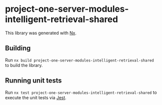 # project-one-server-modules-intelligent-retrieval-shared

This library was generated with [Nx](https://nx.dev).

## Building

Run `nx build project-one-server-modules-intelligent-retrieval-shared` to build the library.

## Running unit tests

Run `nx test project-one-server-modules-intelligent-retrieval-shared` to execute the unit tests via [Jest](https://jestjs.io).

